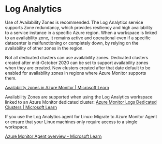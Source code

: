 # Log Analytics

Use of Availability Zones is recommended. The Log Analytics service supports Zone redundancy, which provides resiliency and high availability to a service instance in a specific Azure region. When a workspace is linked to an availability zone, it remains active and operational even if a specific datacenter is malfunctioning or completely down, by relying on the availability of other zones in the region.

Not all dedicated clusters can use availability zones. Dedicated clusters created after mid-October 2020 can be set to support availability zones when they are created. New clusters created after that date default to be enabled for availability zones in regions where Azure Monitor supports them.

[Availability zones in Azure Monitor | Microsoft Learn](https://learn.microsoft.com/en-us/azure/azure-monitor/logs/availability-zones)

Availability Zones are supported when using the Log Analytics workspace linked to an Azure Monitor dedicated cluster: [Azure Monitor Logs Dedicated Clusters | Microsoft Learn](https://learn.microsoft.com/en-us/azure/azure-monitor/logs/logs-dedicated-clusters)

If you use the Log Analytics agent for Linux: Migrate to Azure Monitor Agent or ensure that your Linux machines only require access to a single workspace.

[Azure Monitor Agent overview - Microsoft Learn](https://learn.microsoft.com/en-us/azure/azure-monitor/agents/agents-overview)
